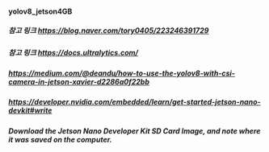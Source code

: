 #### yolov8_jetson4GB
##### 참고 링크 https://blog.naver.com/tory0405/223246391729
##### 참고 링크 https://docs.ultralytics.com/
##### https://medium.com/@deandu/how-to-use-the-yolov8-with-csi-camera-in-jetson-xavier-d2286a0f22bb
##### https://developer.nvidia.com/embedded/learn/get-started-jetson-nano-devkit#write
##### Download the Jetson Nano Developer Kit SD Card Image, and note where it was saved on the computer.
